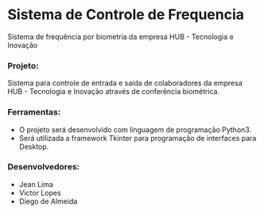 # Sistema de Controle de Frequencia
Sistema de frequência por biometria da empresa HUB - Tecnologia e Inovação

### Projeto:

Sistema para controle de entrada e saída de colaboradores da empresa HUB - Tecnologia e Inovação através de conferência biométrica.

### Ferramentas:

  - O projeto será desenvolvido com linguagem de programação Python3.  
  - Será utilizada a framework Tkinter para programação de interfaces para Desktop.

### Desenvolvedores:
  
  - Jean Lima
  - Victor Lopes
  - Diego de Almeida

